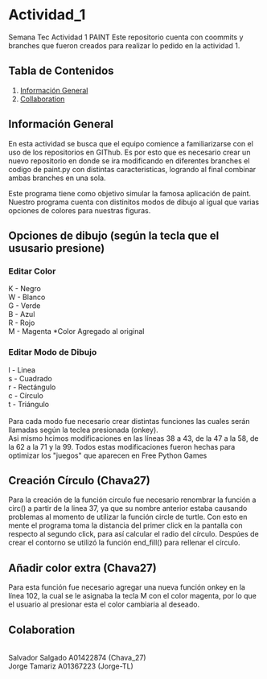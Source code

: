 # Actividad_1
Semana Tec Actividad 1 PAINT
Este repositorio cuenta con coommits y branches que fueron creados para realizar lo pedido en la actividad 1.

## Tabla de Contenidos
1. [Información General](#general-info)
2. [Collaboration](#collaboration)

## Información General
En esta actividad se busca que el equipo comience a familiarizarse con el uso de los repositorios en GIThub. Es por esto que es necesario crear un nuevo repositorio en donde se ira modificando en diferentes branches el codigo de paint.py con distintas caracteristicas, logrando al final combinar ambas branches en una sola.

Este programa tiene como objetivo simular la famosa aplicación de paint. Nuestro programa cuenta con distinitos modos de dibujo al igual que varias opciones de colores para nuestras figuras.

## Opciones de dibujo (según la tecla que el ususario presione)
### Editar Color
K - Negro
</br>
W - Blanco
</br>
G - Verde
</br>
B - Azul
</br>
R - Rojo
</br>
M - Magenta *Color Agregado al original
</br>
### Editar Modo de Dibujo
l - Linea
</br>
s - Cuadrado
</br>
r - Rectángulo
</br>
c - Círculo
</br>
t - Triángulo
</br>
</br>
Para cada modo fue necesario crear distintas funciones las cuales serán llamadas según la teclea presionada (onkey).
</br>
Asi mismo hcimos modificaciones en las líneas 38 a 43, de la 47 a la 58, de la 62 a la 71 y la 99.
Todos estas modificaciones fueron hechas para optimizar los "juegos" que aparecen en Free Python Games
</br>

## Creación Círculo (Chava27)
Para la creación de la función circulo fue necesario renombrar la función a  circ() a partir de la linea 37, ya que su nombre anterior estaba causando
problemas al momento de utilizar la función circle de turtle. Con esto en mente el programa toma la distancia del primer click en la pantalla con respecto al segundo click, para así calcular el radio del círculo. Despúes de crear el contorno se utilizó la función end_fill() para rellenar el círculo.

## Añadir color extra (Chava27)
Para esta función fue necesario agregar una nueva función onkey en la línea 102, la cual se le asignaba la tecla M con el color magenta, 
por lo que el usuario al presionar esta el color cambiaria al deseado.




## Colaboration
<br/>
Salvador Salgado A01422874 (Chava_27) </br>
Jorge Tamariz A01367223 (Jorge-TL)</br>
